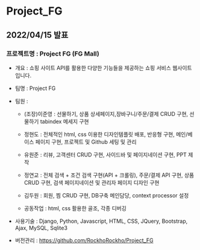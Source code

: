 # Project_FG
 

## 2022/04/15 발표
### 프로젝트명 : Project FG (FG Mall)

- 개요 : 쇼핑 사이트 API를 활용한 다양한 기능들을 제공하는 쇼핑 서비스 웹사이트 입니다.

- 팀명 : Project FG

- 팀원 : 

  - (조장)이준영 : 선물하기, 상품 상세페이지,장바구니/주문/결제 CRUD 구현, 선물하기 tabindex 메세지 구현

  - 정현도 : 전체적인 html, css 이용한 디자인템플릿 배포, 반응형 구현, 메인/베이스 페이지 구현, 프로젝트 및 Github 세팅 및 관리

  - 유원준 : 리뷰, 고객센터 CRUD 구현, 사이드바 및 페이지네이션 구현, PPT 제작

  - 정연교 : 전체 검색 + 조건 검색 구현(API + 크롤링), 주문/결제  API 구현, 상품 CRUD 구현, 검색 페이지네이션 및 관리자 페이지 디자인 구현

  - 김두원 : 회원, 찜 CRUD 구현, DB구축 메인담당, context processor 설정

  - 공동작업 : html, css 활용한 골조, 각종 디버깅

- 사용기술 : Django, Python, Javascript, HTML, CSS, JQuery, Bootstrap, Ajax, MySQL, Sqlite3

- 버전관리 : https://github.com/RockhoRockho/Project_FG      
